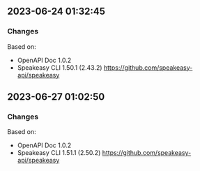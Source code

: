 

## 2023-06-24 01:32:45
### Changes
Based on:
- OpenAPI Doc 1.0.2 
- Speakeasy CLI 1.50.1 (2.43.2) https://github.com/speakeasy-api/speakeasy

## 2023-06-27 01:02:50
### Changes
Based on:
- OpenAPI Doc 1.0.2 
- Speakeasy CLI 1.51.1 (2.50.2) https://github.com/speakeasy-api/speakeasy